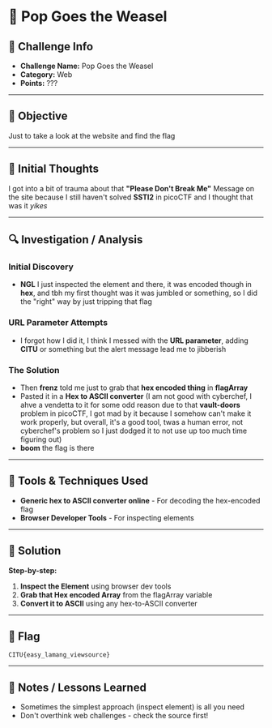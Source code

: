 # 🎵 Pop Goes the Weasel

## 📁 Challenge Info
- **Challenge Name:** Pop Goes the Weasel
- **Category:** Web
- **Points:** ???

---

## 🎯 Objective
Just to take a look at the website and find the flag

---

## 🧠 Initial Thoughts

I got into a bit of trauma about that **"Please Don't Break Me"** Message on the site because I still haven't solved **SSTI2** in picoCTF and I thought that was it *yikes*

---

## 🔍 Investigation / Analysis

### Initial Discovery
- **NGL** I just inspected the element and there, it was encoded though in **hex**, and tbh my first thought was it was jumbled or something, so I did the "right" way by just tripping that flag

### URL Parameter Attempts
- I forgot how I did it, I think I messed with the **URL parameter**, adding **CITU** or something but the alert message lead me to jibberish

### The Solution
- Then **frenz** told me just to grab that **hex encoded thing** in **flagArray**
- Pasted it in a **Hex to ASCII converter** (I am not good with cyberchef, I ahve a vendetta to it for some odd reason due to that **vault-doors** problem in picoCTF, I got mad by it because I somehow can't make it work properly, but overall, it's a good tool, twas a human error, not cyberchef's problem so I just dodged it to not use up too much time figuring out)
- **boom** the flag is there

---

## 🧪 Tools & Techniques Used

- **Generic hex to ASCII converter online** - For decoding the hex-encoded flag
- **Browser Developer Tools** - For inspecting elements

---

## 🚩 Solution

**Step-by-step:**
1. **Inspect the Element** using browser dev tools
2. **Grab that Hex encoded Array** from the flagArray variable
3. **Convert it to ASCII** using any hex-to-ASCII converter

---

## 📌 Flag

```
CITU{easy_lamang_viewsource}
```

---

## 📝 Notes / Lessons Learned
- Sometimes the simplest approach (inspect element) is all you need
- Don't overthink web challenges - check the source first!
